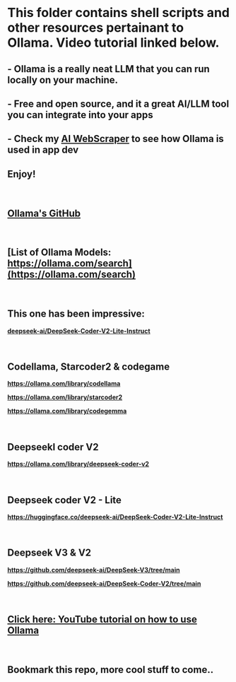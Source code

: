 <br>

# This folder contains shell scripts and other resources pertainant to Ollama. Video tutorial linked below.

## - Ollama is a really neat LLM that you can run locally on your machine. 
## - Free and open source, and it a great AI/LLM tool you can integrate into your apps
## - Check my [AI WebScraper](https://github.com/LinuxUser255/AIWebScraper)  to see how Ollama is used in app dev

## Enjoy!

<br>

## [Ollama's GitHub](https://github.com/ollama/ollama)

<br>

## [List of Ollama Models: https://ollama.com/search](https://ollama.com/search)

<br>


## This one has been impressive:
**[deepseek-ai/DeepSeek-Coder-V2-Lite-Instruct](https://huggingface.co/deepseek-ai/DeepSeek-Coder-V2-Lite-Instruct)**

<br>


## Codellama, Starcoder2 & codegame

**https://ollama.com/library/codellama**

**https://ollama.com/library/starcoder2**

**https://ollama.com/library/codegemma**

<br>

## Deepseekl coder V2
**https://ollama.com/library/deepseek-coder-v2**

<br>

## Deepseek coder V2 - Lite
**https://huggingface.co/deepseek-ai/DeepSeek-Coder-V2-Lite-Instruct**

<br>

## Deepseek V3 & V2
**https://github.com/deepseek-ai/DeepSeek-V3/tree/main**

**https://github.com/deepseek-ai/DeepSeek-Coder-V2/tree/main**

<br>

## [Click here: YouTube tutorial on how to use Ollama](https://youtu.be/UtSSMs6ObqY?si=78e0BLT0R4olp62L)

<br>

## Bookmark this repo, more cool stuff to come..

<br>

